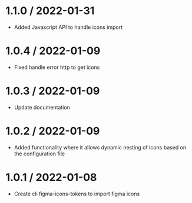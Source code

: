 1.1.0 / 2022-01-31
===================

  * Added Javascript API to handle icons import

1.0.4 / 2022-01-09
===================

  * Fixed handle error http to get icons

1.0.3 / 2022-01-09
===================

  * Update documentation

1.0.2 / 2022-01-09
===================

  * Added functionality where it allows dynamic nesting of icons based on the configuration file
  

1.0.1 / 2022-01-08
===================

  * Create cli figma-icons-tokens to import figma icons
